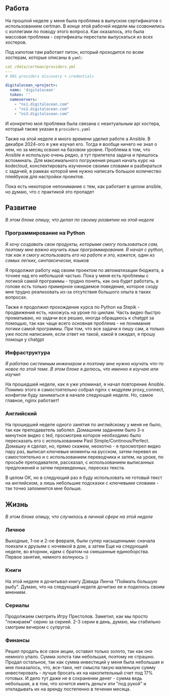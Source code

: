 ## Работа
На прошлой неделе у меня была проблема в выпуском сертификатов с использованием certman. В конце этой рабочей недели мы созвонились с коллегами по поводу этого вопроса. Как оказалось, это была массовая проблема - сертификаты перестали выпускаться из всех хостеров.

Под капотом там работает питон, который проходится по всем хостерам, которые описаны в `yaml`:
```yaml
cat /data/certman/providers.yml
---
# DNS providers discovery + credentials

digitalocean_<project>:
  name: 'digitalocean'
  token: ''
  nameservers:
    - "ns1.digitalocean.com"
    - "ns2.digitalocean.com"
    - "ns3.digitalocean.com"
```

И конкретно моя проблема была связана с неактуальным api хостера, который также указан в `providers.yaml`

Также на этой неделе я много времени уделил работе а Ansible. В декабре 2024-ого я уже изучал его. Тогда я вообще ничего не знал о нем, но за месяц освоил на базовом уровне. Проблема в том, что Ansible я использую очень редко, а тут прилетела задача и пришлось вспоминать. 
Для максимального погружения решил начать курс на kodecloud, конспектировать изученное своими словами и разбираться с задачей, в рамках которой мне нужно написать большое количество плейбуков для настройки проектов.

Пока есть некоторое непонимание с тем, как работает в целом ansible, но думаю, что с практикой это пропадет

## Развитие
*В этом блоке опишу, что делал по своему развитию на этой неделе*
### Программирование на Python
*Я хочу создавать свои продукты, которыми смогу пользоваться сам, поэтому мне важно изучить язык программирования. Я начал с python, так как я смогу использовать его на работе и это, кажется, один из самых легких, синтаксически, языков*

Я продолжил работу над своим проектом по автоматизации бюджета, а точнее над его небольшой частью. Пока у меня есть проблемы с логикой самой программы - трудно понять, как она будет работать, в голове есть только примерное ожидаемое поведение, которое сходу мне трудно реализовать из-за отсутствия большого опыта в таких вопросах.

Также я продолжил прохождение курса по Python на Stepik - продвижения есть, нахожусь на уроке по циклам. Часть видео быстро проматываю, но задачи все решаю, иногда обращаюсь к chatgpt за помощью, так как чаще всего основная проблема - не понимание логики самой программы. При том, что все задачи я пишу сам, а только уже после написания, если ответ не такой, какой я ожидал, я прошу помощи у chatgpt
### Инфраструктура
*Я работаю системным инженером и поэтому мне нужно изучать что-то новое по этой теме. В этом блоке я делюсь, что именно я изучаю или изучил*

На прошедшей неделе, как я уже упоминал, я начал повторение Ansible. Помимо этого я самостоятельно собрал nginx с модулем proxy_connect, конфигом буду заниматься в начале следующей неделе. Но, самое главное, nginx работает!
### Английский
На прошедшей неделе одного занятия по английскому у меня не было, так как преподаватель заболел. Домашним заданием было 3-х минутное видео с ted, просмотрев которое необходимо было пересказать его с использованием Past Simple/Continous/Perfect.
Домашку я сделал, но, прямо скажем, неохотно - я просмотрел видео пару раз, выписал ключевые моменты на русском, затем перевел их самостоятельно и с использованием переводчика и затем, на уроке, по просьбе преподавателя, рассказал, с использованием выписанных предложений и затем переведенных, пересказ текста.

В целом ОК, но в следующий раз я буду использовать не готовый текст на английском, а лишь небольшие подсказки с ключевыми словами - так точно запомнится мне больше.
## Жизнь
*В этом блоке опишу, что случилось в личной сфере на этой неделе*
### Личное
Выходные, 1-ое и 2-ое февраля, были супер насыщенными: сначала поехали к друзьям с ночевкой в дом, а затем 
Еще на следующей неделе, во вторник, идем с братом на смешанные единоборства. Первое занятие, немного волнуюсь :)
### Книги
На этой неделе я дочитывал книгу Дэвида Линча "Поймать большую рыбу". Думаю, что на следующей неделе дочитаю ее и поделюсь своим мнением.
### Сериалы
Продолжаем смотреть Игру Престолов. Заметил, как мы просто "пожираем" серию за серией. 2-3 серии в день, думаю, мы стабильно смотрим вечером с супругой.
### Финансы
Решил продать все свои акции, оставил только золото, так как оно немного упало. Сумма золота там небольшая, поэтому не страшно. Продал остальное, так как сумма инвестиций у меня была небольшая и мне показалось, что, все-таки, нет смысла такую маленькую сумму инвестировать - лучше бросать их на накопительный счет под 17% готовых. И дело тут даже не в сохранении денег - сумма ведь небольшая, а в том, что хочется иметь деньги эти "под рукой" и откладывать их на аренду постепенно в течении месяца.
